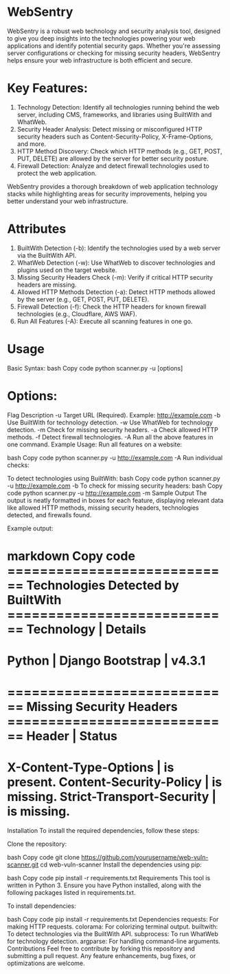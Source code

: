 # WebSentry
WebSentry is a robust web technology and security analysis tool, designed to give you deep insights into the technologies powering your web applications and identify potential security gaps. Whether you're assessing server configurations or checking for missing security headers, WebSentry helps ensure your web infrastructure is both efficient and secure.

# Key Features:
1. Technology Detection: Identify all technologies running behind the web server, including CMS, frameworks, and libraries using BuiltWith and WhatWeb.
2. Security Header Analysis: Detect missing or misconfigured HTTP security headers such as Content-Security-Policy, X-Frame-Options, and more.
3. HTTP Method Discovery: Check which HTTP methods (e.g., GET, POST, PUT, DELETE) are allowed by the server for better security posture.
4. Firewall Detection: Analyze and detect firewall technologies used to protect the web application.

WebSentry provides a thorough breakdown of web application technology stacks while highlighting areas for security improvements, helping you better understand your web infrastructure.

# Attributes
1) BuiltWith Detection (-b): Identify the technologies used by a web server via the BuiltWith API.
2) WhatWeb Detection (-w): Use WhatWeb to discover technologies and plugins used on the target website.
3) Missing Security Headers Check (-m): Verify if critical HTTP security headers are missing.
4) Allowed HTTP Methods Detection (-a): Detect HTTP methods allowed by the server (e.g., GET, POST, PUT, DELETE).
5) Firewall Detection (-f): Check the HTTP headers for known firewall technologies (e.g., Cloudflare, AWS WAF).
6) Run All Features (-A): Execute all scanning features in one go.

# Usage
Basic Syntax:
bash
Copy code
python scanner.py -u <target URL> [options]

# Options:
Flag	Description
-u	Target URL (Required). Example: http://example.com
-b	Use BuiltWith for technology detection.
-w	Use WhatWeb for technology detection.
-m	Check for missing security headers.
-a	Check allowed HTTP methods.
-f	Detect firewall technologies.
-A	Run all the above features in one command.
Example Usage:
Run all features on a website:

bash
Copy code
python scanner.py -u http://example.com -A
Run individual checks:

To detect technologies using BuiltWith:
bash
Copy code
python scanner.py -u http://example.com -b
To check for missing security headers:
bash
Copy code
python scanner.py -u http://example.com -m
Sample Output
The output is neatly formatted in boxes for each feature, displaying relevant data like allowed HTTP methods, missing security headers, technologies detected, and firewalls found.

Example output:

markdown
Copy code
============================ Technologies Detected by BuiltWith ============================
Technology                       | Details
=============================================================================================
Python                           | Django
Bootstrap                        | v4.3.1
=============================================================================================

============================ Missing Security Headers ============================
Header                                        | Status
=============================================================================================
X-Content-Type-Options                        | is present.
Content-Security-Policy                       | is missing.
Strict-Transport-Security                     | is missing.
=============================================================================================
Installation
To install the required dependencies, follow these steps:

Clone the repository:

bash
Copy code
git clone https://github.com/yourusername/web-vuln-scanner.git
cd web-vuln-scanner
Install the dependencies using pip:

bash
Copy code
pip install -r requirements.txt
Requirements
This tool is written in Python 3. Ensure you have Python installed, along with the following packages listed in requirements.txt.

To install dependencies:

bash
Copy code
pip install -r requirements.txt
Dependencies
requests: For making HTTP requests.
colorama: For colorizing terminal output.
builtwith: To detect technologies via the BuiltWith API.
subprocess: To run WhatWeb for technology detection.
argparse: For handling command-line arguments.
Contributions
Feel free to contribute by forking this repository and submitting a pull request. Any feature enhancements, bug fixes, or optimizations are welcome.
